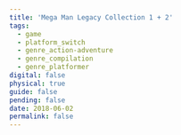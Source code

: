 ```yaml
---
title: 'Mega Man Legacy Collection 1 + 2'
tags:
  - game
  - platform_switch
  - genre_action-adventure
  - genre_compilation
  - genre_platformer
digital: false
physical: true
guide: false
pending: false
date: 2018-06-02
permalink: false
---
```

